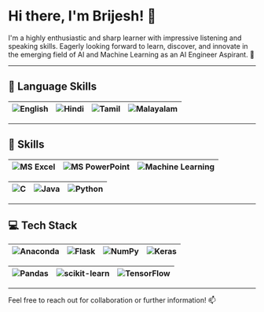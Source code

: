 # Hi there, I'm Brijesh! 👋

I'm a highly enthusiastic and sharp learner with impressive listening and speaking skills. Eagerly looking forward to learn, discover, and innovate in the emerging field of AI and Machine Learning as an AI Engineer Aspirant. 🚀

---

## 🌟 Language Skills

| ![English](https://img.shields.io/badge/English-(S%2FR%2FW)-blue?style=for-the-badge&logo=globe&logoColor=white) | ![Hindi](https://img.shields.io/badge/Hindi-(S%2FR%2FW)-orange?style=for-the-badge&logo=india&logoColor=white) | ![Tamil](https://img.shields.io/badge/Tamil-(S%2FR)-green?style=for-the-badge&logo=tamil-nadu&logoColor=white)  | ![Malayalam](https://img.shields.io/badge/Malayalam-(S)-purple?style=for-the-badge&logo=kerala&logoColor=white)  |
|---------|-------|--------|-------|

---

## 🚀 Skills

| ![MS Excel](https://img.shields.io/badge/MS_Excel-%23107C41.svg?style=for-the-badge&logo=microsoft-excel&logoColor=white) | ![MS PowerPoint](https://img.shields.io/badge/MS_PowerPoint-%23D35230.svg?style=for-the-badge&logo=microsoft-powerpoint&logoColor=white) | ![Machine Learning](https://img.shields.io/badge/Machine_Learning-%234285F4.svg?style=for-the-badge&logo=google-cloud&logoColor=white)  |
|-------------|---------------------|----------------------|

| ![C](https://img.shields.io/badge/c-%2300599C.svg?style=for-the-badge&logo=c&logoColor=white) | ![Java](https://img.shields.io/badge/java-%23ED8B00.svg?style=for-the-badge&logo=openjdk&logoColor=white) | ![Python](https://img.shields.io/badge/python-%233776AB.svg?style=for-the-badge&logo=python&logoColor=white) |
|-------------|---------------------|----------------------|

---

## 💻 Tech Stack

| ![Anaconda](https://img.shields.io/badge/Anaconda-%2344A833.svg?style=for-the-badge&logo=anaconda&logoColor=white) | ![Flask](https://img.shields.io/badge/flask-%23000.svg?style=for-the-badge&logo=flask&logoColor=white) | ![NumPy](https://img.shields.io/badge/numpy-%23013243.svg?style=for-the-badge&logo=numpy&logoColor=white) | ![Keras](https://img.shields.io/badge/Keras-%23D00000.svg?style=for-the-badge&logo=Keras&logoColor=white) |
|--------|--------|--------|--------|

| ![Pandas](https://img.shields.io/badge/pandas-%23150458.svg?style=for-the-badge&logo=pandas&logoColor=white) | ![scikit-learn](https://img.shields.io/badge/scikit--learn-%23F7931E.svg?style=for-the-badge&logo=scikit-learn&logoColor=white) | ![TensorFlow](https://img.shields.io/badge/TensorFlow-%23FF6F00.svg?style=for-the-badge&logo=TensorFlow&logoColor=white) |
|--------|--------|--------|

---

Feel free to reach out for collaboration or further information! 📫
